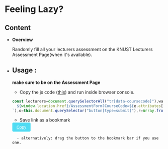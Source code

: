 # Feeling Lazy?

## Content

* **Overview**

    Randomly fill all your lecturers assessment on the KNUST Lecturers Assessment Page(when it's available).
<var></var>
* ##  Usage :
    **make sure to be on the Assessment Page**
    - Copy the js code ([this](./assessment.js)) and run inside browser console.
    ```javascript
    const lecturers=document.querySelectorAll("tr[data-coursecode]"),wait=(assessLecturer(lecturers),t=>new Promise(e=>setTimeout(e,t)));async function assessLecturer(r){return new Promise(function(e,t){try{for(const o of r)wait(2e3),!async function(e){let t=window.open(`
      ${window.location.href}/AssessmentForm?CourseCode=${e.attributes["data-coursecode"].textContent}
    `),o=this.document.querySelector("button[type=submit]"),r=Array.from(this.document.querySelectorAll(".form-group"));t.addEventListener("DOMContentLoaded",function(){let e=this.document.querySelector("form[action=SaveAssessment]");e.addEventListener("submit",function(e){e.preventDefault(),t.close()}),r.pop(),r.forEach(e=>{e.getElementsByClassName("radio-control")[Math.floor(5*Math.random())].checked=!0}),o.click()})}(o);e("Success")}catch(e){t(e+": Error in selection")}})}
    ```
    -  Save link as a bookmark
    <button style="display:inline;border:2px green; padding:0.5em 1em;background:#50dcf3;border-radius:4px;">
    <a style="color:#fff;" href="javascript:(function()%7Bconst%20lecturers%3Ddocument.querySelectorAll(%22tr%5Bdata-coursecode%5D%22)%2Cwait%3D(assessLecturer(lecturers)%2Ce%3D%3Enew%20Promise((t%3D%3EsetTimeout(t%2Ce))))%3Basync%20function%20assessLecturer(e)%7Breturn%20new%20Promise((function(t%2Co)%7Btry%7Bfor(const%20t%20of%20e)wait(2e3)%2Casync%20function(e)%7Blet%20t%3Dwindow.open(%60%5Cn%20%20%20%20%20%20%24%7Bwindow.location.href%7D%2FAssessmentForm%3FCourseCode%3D%24%7Be.attributes%5B%22data-coursecode%22%5D.textContent%7D%5Cn%20%20%20%20%60)%2Co%3Dthis.document.querySelector(%22button%5Btype%3Dsubmit%5D%22)%2Cr%3DArray.from(this.document.querySelectorAll(%22.form-group%22))%3Bt.addEventListener(%22DOMContentLoaded%22%2C(function()%7Bthis.document.querySelector(%22form%5Baction%3DSaveAssessment%5D%22).addEventListener(%22submit%22%2C(function(e)%7Be.preventDefault()%2Ct.close()%7D))%2Cr.pop()%2Cr.forEach((e%3D%3E%7Be.getElementsByClassName(%22radio-control%22)%5BMath.floor(5*Math.random())%5D.checked%3D!0%7D))%2Co.click()%7D))%7D(t)%3Bt(%22Success%22)%7Dcatch(t)%7Bo(t%2B%22%3A%20Error%20in%20selection%22)%7D%7D))%7D%7D)()">
    Copy</a>
    </button>

        - alternatively: drag the button to the bookmark bar if you use one.




    